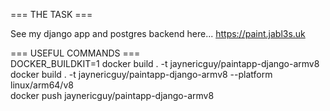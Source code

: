 === THE TASK ===  

See my django app and postgres backend here... https://paint.jabl3s.uk 

=== USEFUL COMMANDS ===  
DOCKER_BUILDKIT=1 docker build . -t jaynericguy/paintapp-django-armv8  
docker build . -t jaynericguy/paintapp-django-armv8 --platform linux/arm64/v8  
docker push jaynericguy/paintapp-django-armv8  

  
